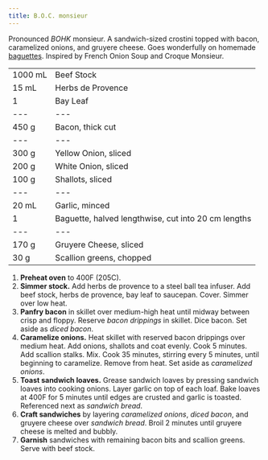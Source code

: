 ```yaml
---
title: B.O.C. monsieur
---
```

Pronounced *BOHK* monsieur. A sandwich-sized crostini topped with bacon, caramelized onions, and gruyere cheese. Goes wonderfully on homemade [baguettes](../breads/baguettes.md). Inspired by French Onion Soup and Croque Monsieur.

|||
|:--|:--|
| 1000 mL | Beef Stock
| 15 mL   | Herbs de Provence
| 1       | Bay Leaf
| ---     | ---
| 450 g   | Bacon, thick cut
| ---     | ---
| 300 g   | Yellow Onion, sliced
| 200 g   | White Onion, sliced
| 100 g   | Shallots, sliced
| ---     | ---
| 20 mL   | Garlic, minced
| 1       | Baguette, halved lengthwise, cut into 20 cm lengths
| ---     | ---
| 170 g   | Gruyere Cheese, sliced
| 30 g    | Scallion greens, chopped


1. **Preheat oven** to 400F (205C).
2. **Simmer stock.** Add herbs de provence to a steel ball tea infuser. Add beef stock, herbs de provence, bay leaf to saucepan. Cover. Simmer over low heat.
3. **Panfry bacon** in skillet over medium-high heat until midway between crisp and floppy. Reserve *bacon drippings* in skillet. Dice bacon. Set aside as *diced bacon*.
4. **Caramelize onions.** Heat skillet with reserved bacon drippings over medium heat. Add onions, shallots and coat evenly. Cook 5 minutes. Add scallion stalks. Mix. Cook 35 minutes, stirring every 5 minutes, until beginning to caramelize. Remove from heat. Set aside as *caramelized onions*.
5. **Toast sandwich loaves.** Grease sandwich loaves by pressing sandwich loaves into cooking onions. Layer garlic on top of each loaf. Bake loaves at 400F for 5 minutes until edges are crusted and garlic is toasted. Referenced next as *sandwich bread*.
6. **Craft sandwiches** by layering *caramelized onions*, *diced bacon*, and gruyere cheese over *sandwich bread*. Broil 2 minutes until gruyere cheese is melted and bubbly.
7. **Garnish** sandwiches with remaining bacon bits and scallion greens. Serve with beef stock.
